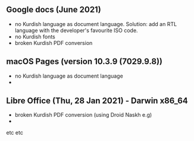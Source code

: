 ## Google docs (June 2021)
* no Kurdish language as document language. Solution: add an RTL language with the developer's favourite ISO code.
* no Kurdish fonts
* broken Kurdish PDF conversion

## macOS Pages (version 10.3.9 (7029.9.8))
* no Kurdish language as document language
*

## Libre Office (Thu, 28 Jan 2021) - Darwin x86_64
* broken Kurdish PDF conversion (using Droid Naskh e.g)
* 

etc etc
